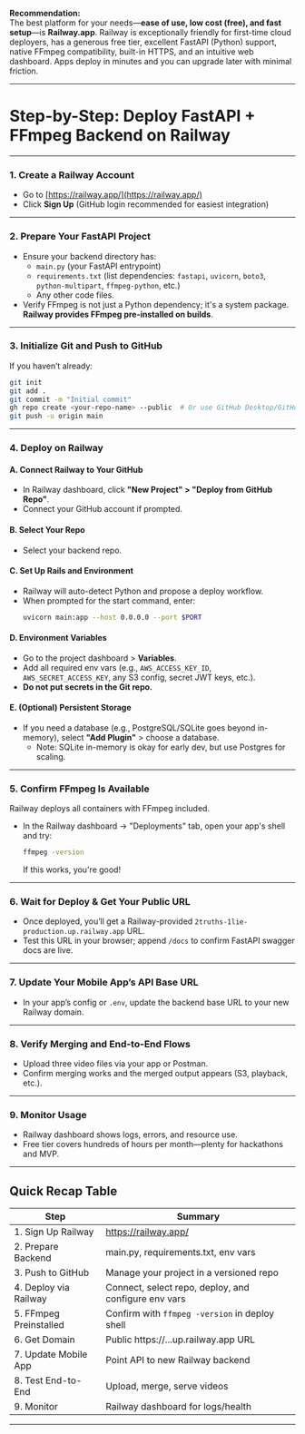 <!-- ARCHIVED - DO NOT USE - Moved to archive September 10, 2025 -->
<!-- This file is historical documentation only. See main docs/ folder for current information -->

**Recommendation:**  
The best platform for your needs—**ease of use, low cost (free), and fast setup**—is **Railway.app**. Railway is exceptionally friendly for first-time cloud deployers, has a generous free tier, excellent FastAPI (Python) support, native FFmpeg compatibility, built-in HTTPS, and an intuitive web dashboard. Apps deploy in minutes and you can upgrade later with minimal friction.

***

# Step-by-Step: Deploy FastAPI + FFmpeg Backend on Railway

***

### 1. **Create a Railway Account**
- Go to [https://railway.app/](https://railway.app/)
- Click **Sign Up** (GitHub login recommended for easiest integration)

***

### 2. **Prepare Your FastAPI Project**

- Ensure your backend directory has:
  - `main.py` (your FastAPI entrypoint)
  - `requirements.txt` (list dependencies: `fastapi`, `uvicorn`, `boto3`, `python-multipart`, `ffmpeg-python`, etc.)
  - Any other code files.
- Verify FFmpeg is not just a Python dependency; it's a system package. **Railway provides FFmpeg pre-installed on builds**.

***

### 3. **Initialize Git and Push to GitHub**

If you haven’t already:
```bash
git init
git add .
git commit -m "Initial commit"
gh repo create <your-repo-name> --public  # Or use GitHub Desktop/GitHub web UI
git push -u origin main
```

***

### 4. **Deploy on Railway**

#### A. Connect Railway to Your GitHub
- In Railway dashboard, click **"New Project" > "Deploy from GitHub Repo"**.
- Connect your GitHub account if prompted.

#### B. Select Your Repo
- Select your backend repo.

#### C. Set Up Rails and Environment
- Railway will auto-detect Python and propose a deploy workflow.
- When prompted for the start command, enter:
  ```bash
  uvicorn main:app --host 0.0.0.0 --port $PORT
  ```

#### D. Environment Variables
- Go to the project dashboard > **Variables**.
- Add all required env vars (e.g., `AWS_ACCESS_KEY_ID`, `AWS_SECRET_ACCESS_KEY`, any S3 config, secret JWT keys, etc.).
- **Do not put secrets in the Git repo.**

#### E. (Optional) Persistent Storage
- If you need a database (e.g., PostgreSQL/SQLite goes beyond in-memory), select **"Add Plugin"** > choose a database.  
  - Note: SQLite in-memory is okay for early dev, but use Postgres for scaling.

***

### 5. **Confirm FFmpeg Is Available**

Railway deploys all containers with FFmpeg included.  
- In the Railway dashboard → "Deployments" tab, open your app's shell and try:
  ```bash
  ffmpeg -version
  ```
  If this works, you're good!

***

### 6. **Wait for Deploy & Get Your Public URL**

- Once deployed, you’ll get a Railway-provided `2truths-1lie-production.up.railway.app` URL.
- Test this URL in your browser; append `/docs` to confirm FastAPI swagger docs are live.

***

### 7. **Update Your Mobile App’s API Base URL**

- In your app’s config or `.env`, update the backend base URL to your new Railway domain.

***

### 8. **Verify Merging and End-to-End Flows**
- Upload three video files via your app or Postman.
- Confirm merging works and the merged output appears (S3, playback, etc.).

***

### 9. **Monitor Usage**
- Railway dashboard shows logs, errors, and resource use.
- Free tier covers hundreds of hours per month—plenty for hackathons and MVP.

***

## **Quick Recap Table**

| Step                  | Summary                                               |
|-----------------------|------------------------------------------------------|
| 1. Sign Up Railway    | https://railway.app/                                 |
| 2. Prepare Backend    | main.py, requirements.txt, env vars                  |
| 3. Push to GitHub     | Manage your project in a versioned repo              |
| 4. Deploy via Railway | Connect, select repo, deploy, and configure env vars |
| 5. FFmpeg Preinstalled| Confirm with `ffmpeg -version` in deploy shell       |
| 6. Get Domain         | Public https://...up.railway.app URL                 |
| 7. Update Mobile App  | Point API to new Railway backend                     |
| 8. Test End-to-End    | Upload, merge, serve videos                          |
| 9. Monitor            | Railway dashboard for logs/health                    |

***